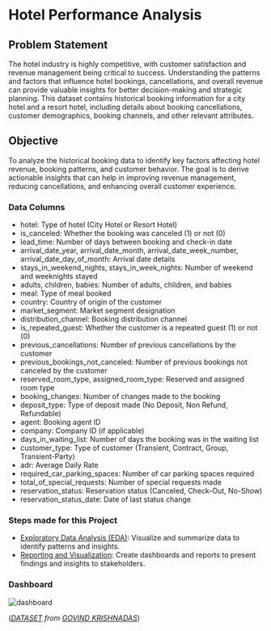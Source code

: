# Hotel Performance Analysis

## Problem Statement
 The hotel industry is highly competitive, with customer satisfaction and revenue management being critical to success. Understanding the patterns and factors that influence hotel bookings, cancellations, and overall revenue can provide valuable insights for better decision-making and strategic planning. This dataset contains historical booking information for a city hotel and a resort hotel, including details about booking cancellations, customer demographics, booking channels, and other relevant attributes.

## Objective
 To analyze the historical booking data to identify key factors affecting hotel revenue, booking patterns, and customer behavior. The goal is to derive actionable insights that can help in improving revenue management, reducing cancellations, and enhancing overall customer experience.

### Data Columns
- hotel: Type of hotel (City Hotel or Resort Hotel)
- is_canceled: Whether the booking was canceled (1) or not (0)
- lead_time: Number of days between booking and check-in date
- arrival_date_year, arrival_date_month, arrival_date_week_number, arrival_date_day_of_month: Arrival date details
- stays_in_weekend_nights, stays_in_week_nights: Number of weekend and weeknights stayed
- adults, children, babies: Number of adults, children, and babies
- meal: Type of meal booked
- country: Country of origin of the customer
- market_segment: Market segment designation
- distribution_channel: Booking distribution channel
- is_repeated_guest: Whether the customer is a repeated guest (1) or not (0)
- previous_cancellations: Number of previous cancellations by the customer
- previous_bookings_not_canceled: Number of previous bookings not canceled by the customer
- reserved_room_type, assigned_room_type: Reserved and assigned room type
- booking_changes: Number of changes made to the booking
- deposit_type: Type of deposit made (No Deposit, Non Refund, Refundable)
- agent: Booking agent ID
- company: Company ID (if applicable)
- days_in_waiting_list: Number of days the booking was in the waiting list
- customer_type: Type of customer (Transient, Contract, Group, Transient-Party)
- adr: Average Daily Rate
- required_car_parking_spaces: Number of car parking spaces required
- total_of_special_requests: Number of special requests made
- reservation_status: Reservation status (Canceled, Check-Out, No-Show)
- reservation_status_date: Date of last status change

### Steps made for this Project
- [Exploratory Data Analysis (EDA)](https://github.com/colinryanx/Hotel-Performance-Project/blob/main/Hotel%20Performance%20Analysis.md): Visualize and summarize data to identify patterns and insights.
- [Reporting and Visualization](https://github.com/colinryanx/Hotel-Performance-Project/blob/main/Hotel%20Performance%20Dashboard.pdf): Create dashboards and reports to present findings and insights to stakeholders.

### Dashboard
![dashboard](https://github.com/colinryanx/Hotel-Performance-Project/assets/171652558/0ab1f31d-7d1d-4acb-a83f-9d20b06f87c0)

(_[DATASET](https://www.kaggle.com/datasets/govindkrishnadas/hotel-revenue) from [GOVIND KRISHNADAS](https://www.kaggle.com/govindkrishnadas/)_)
